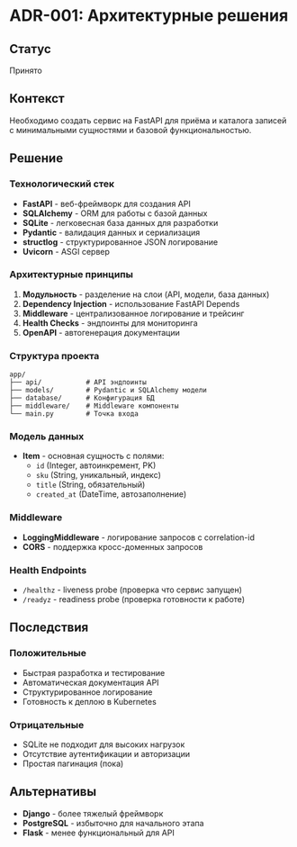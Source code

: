 # ADR-001: Архитектурные решения

## Статус
Принято

## Контекст
Необходимо создать сервис на FastAPI для приёма и каталога записей с минимальными сущностями и базовой функциональностью.

## Решение

### Технологический стек
- **FastAPI** - веб-фреймворк для создания API
- **SQLAlchemy** - ORM для работы с базой данных
- **SQLite** - легковесная база данных для разработки
- **Pydantic** - валидация данных и сериализация
- **structlog** - структурированное JSON логирование
- **Uvicorn** - ASGI сервер

### Архитектурные принципы
1. **Модульность** - разделение на слои (API, модели, база данных)
2. **Dependency Injection** - использование FastAPI Depends
3. **Middleware** - централизованное логирование и трейсинг
4. **Health Checks** - эндпоинты для мониторинга
5. **OpenAPI** - автогенерация документации

### Структура проекта
```
app/
├── api/           # API эндпоинты
├── models/        # Pydantic и SQLAlchemy модели
├── database/      # Конфигурация БД
├── middleware/    # Middleware компоненты
└── main.py        # Точка входа
```

### Модель данных
- **Item** - основная сущность с полями:
  - `id` (Integer, автоинкремент, PK)
  - `sku` (String, уникальный, индекс)
  - `title` (String, обязательный)
  - `created_at` (DateTime, автозаполнение)

### Middleware
- **LoggingMiddleware** - логирование запросов с correlation-id
- **CORS** - поддержка кросс-доменных запросов

### Health Endpoints
- `/healthz` - liveness probe (проверка что сервис запущен)
- `/readyz` - readiness probe (проверка готовности к работе)

## Последствия

### Положительные
- Быстрая разработка и тестирование
- Автоматическая документация API
- Структурированное логирование
- Готовность к деплою в Kubernetes

### Отрицательные
- SQLite не подходит для высоких нагрузок
- Отсутствие аутентификации и авторизации
- Простая пагинация (пока)

## Альтернативы
- **Django** - более тяжелый фреймворк
- **PostgreSQL** - избыточно для начального этапа
- **Flask** - менее функциональный для API



